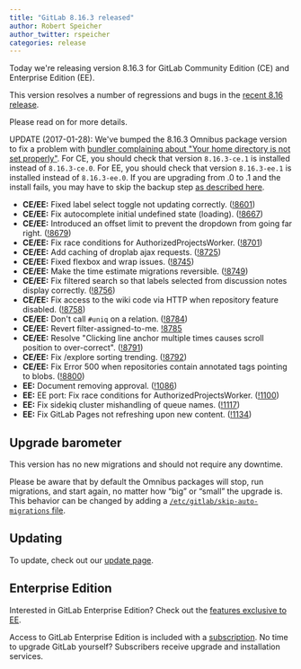 ```yaml
---
title: "GitLab 8.16.3 released"
author: Robert Speicher
author_twitter: rspeicher
categories: release
---
```


Today we're releasing version 8.16.3 for GitLab Community Edition (CE) and
Enterprise Edition (EE).

This version resolves a number of regressions and bugs in the [recent 8.16
release](/2017/01/22/gitlab-8-16-released).

Please read on for more details.

<!-- more -->
UPDATE (2017-01-28): We've bumped the 8.16.3 Omnibus package version to fix a problem with
[bundler complaining about "Your home directory is not set properly"](https://gitlab.com/gitlab-org/omnibus-gitlab/issues/1913).
For CE, you should check that version `8.16.3-ce.1` is installed instead of `8.16.3-ce.0`.
For EE, you should check that version `8.16.3-ee.1` is installed instead of `8.16.3-ee.0`.
If you are upgrading from .0 to .1 and the install fails, you may have to skip the backup step
[as described here](https://gitlab.com/gitlab-org/omnibus-gitlab/issues/1913#note_22301050).

- **CE/EE:** Fixed label select toggle not updating correctly. ([!8601])
- **CE/EE:** Fix autocomplete initial undefined state (loading). ([!8667])
- **CE/EE:** Introduced an offset limit to prevent the dropdown from going far
  right. ([!8679])
- **CE/EE:** Fix race conditions for AuthorizedProjectsWorker. ([!8701])
- **CE/EE:** Add caching of droplab ajax requests. ([!8725])
- **CE/EE:** Fixed flexbox and wrap issues. ([!8745])
- **CE/EE:** Make the time estimate migrations reversible. ([!8749])
- **CE/EE:** Fix filtered search so that labels selected from discussion notes
  display correctly. ([!8756])
- **CE/EE:** Fix access to the wiki code via HTTP when repository feature
  disabled. ([!8758])
- **CE/EE:** Don't call `#uniq` on a relation. ([!8784])
- **CE/EE:** Revert filter-assigned-to-me. [!8785]
- **CE/EE:** Resolve "Clicking line anchor multiple times causes scroll position
  to over-correct". ([!8791])
- **CE/EE:** Fix /explore sorting trending. ([!8792])
- **CE/EE:** Fix Error 500 when repositories contain annotated tags pointing to
  blobs. ([!8800])
- **EE:** Document removing approval. ([!1086])
- **EE:** EE port: Fix race conditions for AuthorizedProjectsWorker. ([!1100])
- **EE:** Fix sidekiq cluster mishandling of queue names. ([!1117])
- **EE:** Fix GitLab Pages not refreshing upon new content. ([!1134])

[!8601]: https://gitlab.com/gitlab-org/gitlab-ce/merge_requests/8601
[!8667]: https://gitlab.com/gitlab-org/gitlab-ce/merge_requests/8667
[!8679]: https://gitlab.com/gitlab-org/gitlab-ce/merge_requests/8679
[!8701]: https://gitlab.com/gitlab-org/gitlab-ce/merge_requests/8701
[!8725]: https://gitlab.com/gitlab-org/gitlab-ce/merge_requests/8725
[!8745]: https://gitlab.com/gitlab-org/gitlab-ce/merge_requests/8745
[!8749]: https://gitlab.com/gitlab-org/gitlab-ce/merge_requests/8749
[!8756]: https://gitlab.com/gitlab-org/gitlab-ce/merge_requests/8756
[!8758]: https://gitlab.com/gitlab-org/gitlab-ce/merge_requests/8758
[!8784]: https://gitlab.com/gitlab-org/gitlab-ce/merge_requests/8784
[!8785]: https://gitlab.com/gitlab-org/gitlab-ce/merge_requests/8785
[!8791]: https://gitlab.com/gitlab-org/gitlab-ce/merge_requests/8791
[!8792]: https://gitlab.com/gitlab-org/gitlab-ce/merge_requests/8792
[!8800]: https://gitlab.com/gitlab-org/gitlab-ce/merge_requests/8800

[!1134]: https://gitlab.com/gitlab-org/gitlab-ee/merge_requests/1134
[!1117]: https://gitlab.com/gitlab-org/gitlab-ee/merge_requests/1117
[!1100]: https://gitlab.com/gitlab-org/gitlab-ee/merge_requests/1100
[!1086]: https://gitlab.com/gitlab-org/gitlab-ee/merge_requests/1086

## Upgrade barometer

This version has no new migrations and should not require any downtime.

Please be aware that by default the Omnibus packages will stop, run migrations,
and start again, no matter how “big” or “small” the upgrade is. This behavior
can be changed by adding a [`/etc/gitlab/skip-auto-migrations`
file](http://doc.gitlab.com/omnibus/update/README.html).

## Updating

To update, check out our [update page](https://about.gitlab.com/update/).

## Enterprise Edition

Interested in GitLab Enterprise Edition? Check out the [features exclusive to
EE](https://about.gitlab.com/features/#enterprise).

Access to GitLab Enterprise Edition is included with a [subscription](https://about.gitlab.com/pricing/).
No time to upgrade GitLab yourself? Subscribers receive upgrade and installation
services.
